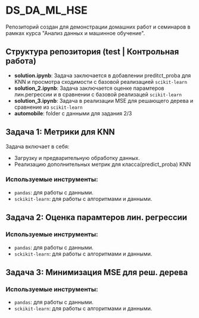 # DS_DA_ML_HSE
Репозиторий создан для демонстрации домашних работ и семинаров в рамках курса "Анализ данных и машинное обучение".

## Структура репозитория (test | Контрольная работа)

  - **solution.ipynb**: Задача заключается в добавлении preditct_proba для KNN и просмотра сходимости с базовой реализацией `scikit-learn`
  - **solution_2.ipynb**: Задача заключается оценке парамтеров лин.регрессии и в сравнении с базовой реализацей `scikit-learn`
  - **solution_3.ipynb**: Задача в реализации MSE для решающего дерева и сравнение из `scikit-learn`
  - **automobile**: folder с данными для задания 2/3

## Задача 1: Метрики для KNN

Задача включает в себя:
- Загрузку и предварительную обработку данных.
- Реализацию дополнительных метрик для класса(predict_proba) KNN
### Используемые инструменты:
- `pandas`: для работы с данными.
- `sckikit-learn`: для работы с алгоритмами и данными.


## Задача 2: Оценка парамтеров лин. регрессии

### Используемые инструменты:
- `pandas`: для работы с данными.
- `sckikit-learn`: для работы с алгоритмами и данными.


## Задача 3: Минимизация MSE для реш. дерева

### Используемые инструменты:
- `pandas`: для работы с данными.
- `sckikit-learn`: для работы с алгоритмами и данными.